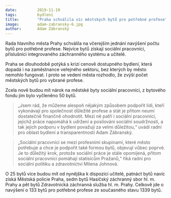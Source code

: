 ```yaml
---
date:         2019-11-19
tags:         bydlení
title:        "Praha schválila víc městských bytů pro potřebné profese"
image: 	      adam-zabransky-6.jpg
author:       Adam Zábranský
---
```


Rada hlavního města Prahy schválila na včerejším jednání navýšení počtu bytů pro potřebné profese. Nejvíce bytů získají sociální pracovníci, příslušníci integrovaného záchranného systému a učitelé.

Praha se dlouhodobě potýká s krizí cenově dostupného bydlení, která dopadá i na zaměstnance veřejného sektoru, bez kterých by město nemohlo fungovat. I proto se vedení města rozhodlo, že zvýší počet městských bytů pro vybrané profese.

Zcela nově budou mít nárok na městské byty sociální pracovníci, z bytového fondu jim bylo vyčleněno 50 bytů. 

> „Jsem rád, že můžeme alespoň nějakým způsobem podpořit lidi, kteří vykonávají pro společnost důležité profese a stát je přitom neumí dostatečně finančně ohodnotit. Mezi ně patří i sociální pracovníci, jejichž práce napomáhá k udržení a posilování sociální soudržnosti, a tak jejich podporu v bydlení považuji za velmi důležitou,“ uvádí radní pro oblast bydlení a transparentnosti Adam Zábranský.

> „Sociální pracovníci se mezi profesními skupinami, které město potřebuje a chce je podpořit také formou bytů, objevují vůbec poprvé. Je to důležitý krok, protože sociální práce je stále opomíjená, přitom sociální pracovníci pomáhají statisícům Pražanů,“ říká radní pro sociální politiku a zdravotnictví Milena Johnová.

O 25 bytů více budou mít od nynějška k dispozici učitelé, patnáct bytů navíc získá Městská policie Praha, sedm bytů Hasičský záchranný sbor hl. m. Prahy a pět bytů Zdravotnická záchranná služba hl. m. Prahy. Celkově jde o navýšení o 133 bytů pro potřebné profese ze současného stavu 1339 bytů.
